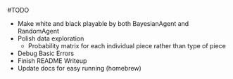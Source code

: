 #TODO

- Make white and black playable by both BayesianAgent and RandomAgent
- Polish data exploration
    - Probability matrix for each individual piece rather than type of piece
- Debug Basic Errors
- Finish README Writeup
- Update docs for easy running (homebrew)
